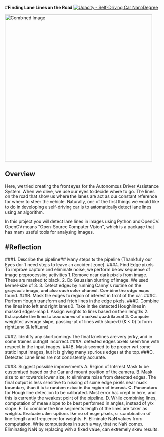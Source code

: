 #**Finding Lane Lines on the Road** 
[![Udacity - Self-Driving Car NanoDegree](https://s3.amazonaws.com/udacity-sdc/github/shield-carnd.svg)](http://www.udacity.com/drive)

<img src="laneLines_thirdPass.jpg" width="480" alt="Combined Image" />

**Overview**
---

Here, we tried creating the front eyes for the Autonomous Driver Assistance System. When we drive, we use our eyes to decide where to go.  The lines on the road that show us where the lanes are act as our constant reference for where to steer the vehicle.  Naturally, one of the first things we would like to do in developing a self-driving car is to automatically detect lane lines using an algorithm.

In this project you will detect lane lines in images using Python and OpenCV.  OpenCV means "Open-Source Computer Vision", which is a package that has many useful tools for analyzing images.  


#**Reflection**
---
###1. Describe the pipeline##
    Many steps to the pipeline (Thankfully our Eyes don't need steps to leave an accident zone).
    ###A. Find Edge pixels
    To improve capture and eliminate noise, we perform below sequence of image preprocessing activities 
        1. Remove near dark pixels from image. These are masked to black. 
        2. Do Gaussian blurring of image. We used kernel-size of 3. 
        3. Detect edges by running Canny's routine on the grayscale image, and also each color channel. Combine the edge maps found. 
    ###B. Mask the edges to region of interest in front of the car. 
    ###C. Perform Hough transform and fetch lines in the edge pixels. 
    ###D. Combine the lines into left and right lanes
        0. Take in the detected Houghlines in masked edges-map
        1. Assign weights to lines based on their lengths 
        2. Extrapolate the lines to boundaries of masked quadrilateral 
        3. Compute weighted average slope, passing-pt of lines with slope>0 (& < 0) to form rightLane (& leftLane)

###2. Identify any shortcomings
    The final lanelines are very jerky, and in some frames outright incorrect. 
    ###A. detected edges pixels seem fine with respect to the input images.
    ###B. Mask seemed to be proper wrt some static input images, but it is giving many spurious edges at the top. 
    ###C. Detected Lane lines are not consistently accurate. 

###3. Suggest possible improvements
    A. Region of Interest Mask to be customized based on the Car and mount position of the camera.
    B. Mask size to err towards lower size, to eliminate noise from detected edges. The final output is less sensitive to missing of some edge pixels near mask boundary, than it is to random noise in the region of interest. 
    C. Parameters for Hough line detection to be calibrated. Most error has crept in here, and this is currently the weakest point of the pipeline. 
    D. While combining lines, computation of mean slope to be best performed in angles, instead of y/x slope. 
    E. To combine the line segments length of the lines are taken as weights. Evaluate other options like no of edge pixels, or combination of line-length and frequence for weights. 
    F. Eliminate NaN values from computation. Write computations in such a way, that no NaN comes. Eliminating NaN by replacing with a fixed value, can extremely skew results. 

